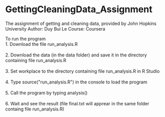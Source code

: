 GettingCleaningData_Assignment
==============================

The assignment of getting and cleaning data, provided by John Hopkins University
Author: Duy Bui Le
Course: Coursera

To run the program
<br>1. Download the file run_analysis.R</br>
<br>2. Download the data (in the data folder) and save it in the directory containing file run_analysis.R</br>
<br>3. Set workplace to the directory containing file run_analysis.R in R Studio</br>
<br>4. Type source("run_analysis.R") in the console to load the program</br>
<br>5. Call the program by typing analysis() </br>
<br>6. Wait and see the result (file final.txt will apprear in the same folder containg file run_analysis.R)</br>
